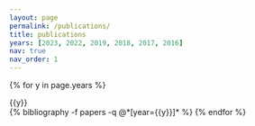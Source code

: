 ```yaml
---
layout: page
permalink: /publications/
title: publications
years: [2023, 2022, 2019, 2018, 2017, 2016]
nav: true
nav_order: 1
---
```


<div class="publications">

{% for y in page.years %}
  <div class="year">{{y}}</div>
  {% bibliography -f papers -q @*[year={{y}}]* %}
{% endfor %}
</div>

